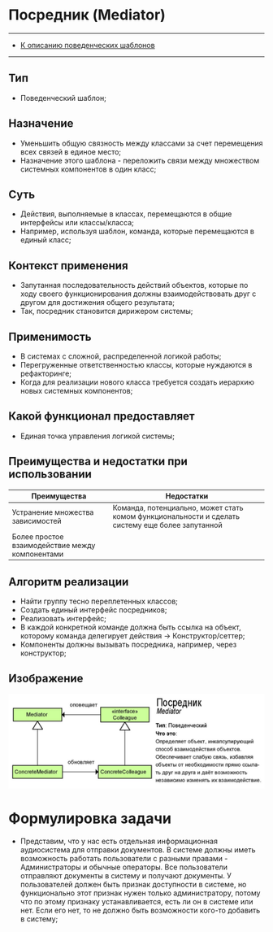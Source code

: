 # Посредник (Mediator)
****
* [К описанию поведенческих шаблонов](../README.md)
****

## Тип
* Поведенческий шаблон;

## Назначение
* Уменьшить общую связность между классами за счет перемещения всех связей в единое место;
* Назначение этого шаблона - переложить связи между множеством системных компонентов в один класс;

## Суть
* Действия, выполняемые в классах, перемещаются в общие интерфейсы или классы/класса;
* Например, используя шаблон, команда, которые перемещаются в единый класс;

## Контекст применения
* Запутанная последовательность действий объектов, 
которые по ходу своего функционирования должны взаимодействовать друг с другом для достижения общего результата;
* Так, посредник становится дирижером системы;

## Применимость
* В системах с сложной, распределенной логикой работы;
* Перегруженные ответственностью классы, которые нуждаются в рефакторинге;
* Когда для реализации нового класса требуется создать иерархию новых системных компонентов;

## Какой функционал предоставляет
* Единая точка управления логикой системы;

## Преимущества и недостатки при использовании
| Преимущества                                    | Недостатки                                                                                       |
|-------------------------------------------------|--------------------------------------------------------------------------------------------------|
| Устранение множества зависимостей               | Команда, потенциально, может стать комом функциональности и сделать систему еще более запутанной |
| Более простое взаимодействие между компонентами |                                                                                                  |

## Алгоритм реализации
* Найти группу тесно переплетенных классов;
* Создать единый интерфейс посредников;
* Реализовать интерфейс;
* В каждой конкретной команде должна быть ссылка на объект,
  которому команда делегирует действия -> Конструктор/сеттер;
* Компоненты должны вызывать посредника, например, через конструктор;

## Изображение
![Схема шаблона](mediator.jpg)

# Формулировка задачи
* Представим, что у нас есть отдельная информационная аудиосистема 
для отправки документов. В системе должны иметь возможность работать пользователи
с разными правами - Администраторы и обычные операторы. Все пользователи 
отправляют документы в систему и получают документы. У пользователей 
должен быть признак доступности в системе, но функционально этот признак 
нужен только администратору, потому что по этому признаку устанавливается, 
есть ли он в системе или нет. Если его нет, то не должно быть возможности кого-то добавить в систему;